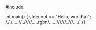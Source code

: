 #include <iostream>

int main() {
    std::cout << "Hello, world!\n";
/././.....//../////.....rgbn/......//////..///..../../}

